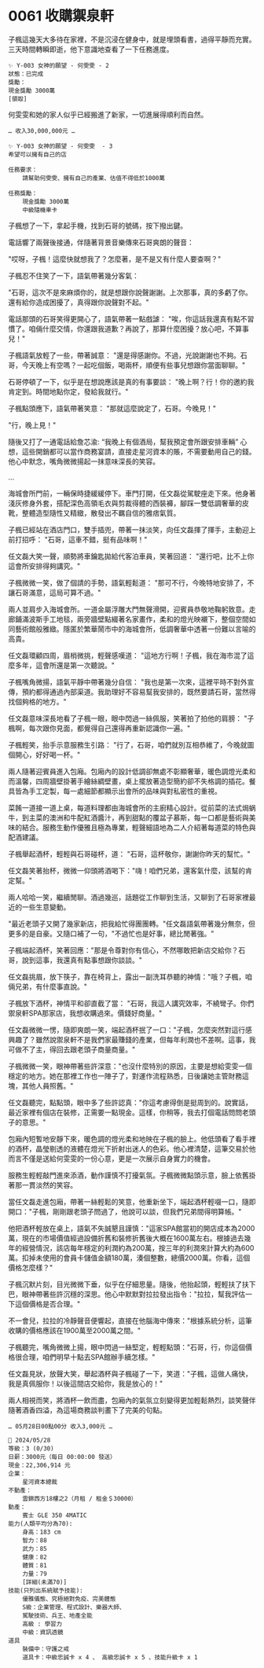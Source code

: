 # 0061 收購禦泉軒

子楓這幾天大多待在家裡，不是沉浸在健身中，就是埋頭看書，過得平靜而充實。三天時間轉瞬即逝，他下意識地查看了一下任務進度。

```
✨ Y-003 女神的願望 - 何雯雯 - 2
狀態：已完成
獎勵：
現金獎勵 3000萬
[領取]
```

何雯雯和她的家人似乎已經搬進了新家，一切進展得順利而自然。

`… 收入30,000,000元 …`

```
✨ Y-003 女神的願望 - 何雯雯  - 3
希望可以擁有自己的店

任務要求：
    請幫助何雯雯、擁有自己的產業、估值不得低於1000萬

任務獎勵：
    現金獎勵 3000萬
    中級隨機車卡

```

子楓想了一下，拿起手機，找到石哥的號碼，按下撥出鍵。

電話響了兩聲後接通，伴隨著背景音樂傳來石哥爽朗的聲音：

"哎呀，子楓！這麼快就想我了？怎麼著，是不是又有什麼人要查啊？"

子楓忍不住笑了一下，語氣帶著幾分客氣：

"石哥，這次不是來麻煩你的，就是想跟你說聲謝謝。上次那事，真的多虧了你。還有給你造成困擾了，真得跟你說聲對不起。"

電話那頭的石哥笑得更開心了，語氣帶著一點戲謔：
"唉，你這話我還真有點不習慣了。咱倆什麼交情，你還跟我道歉？再說了，那算什麼困擾？放心吧，不算事兒！"

子楓語氣放輕了一些，帶著誠意：
"還是得感謝你。不過，光說謝謝也不夠。石哥，今天晚上有空嗎？一起吃個飯，喝兩杯，順便有些事兒想跟你當面聊聊。"

石哥停頓了一下，似乎是在想說應該是真的有事要談：
"晚上啊？行！你的邀約我肯定到。時間地點你定，發給我就行。"

子楓點頭應下，語氣帶著笑意：
"那就這麼說定了，石哥。今晚見！"

"行，晚上見！"

隨後又打了一通電話給詹芯渝:
“我晚上有個酒局，幫我預定會所跟安排車輛”
心想，這些開銷都可以當作商務宴請，直接走星河資本的賬，不需要動用自己的錢。他心中默念，嘴角微微揚起一抹意味深長的笑容。

…

海城會所門前，一輛保時捷緩緩停下。車門打開，任文磊從駕駛座走下來。他身著淺灰修身外套，搭配深色高領毛衣與剪裁得體的西裝褲，腳踩一雙低調奢華的皮靴，整體造型隨性又精緻，散發出不羈自信的雅痞氣質。

子楓已經站在酒店門口，雙手插兜，帶著一抹淡笑，向任文磊揮了揮手，主動迎上前打招呼：
"石哥，這車不錯，挺有品味啊！"

任文磊大笑一聲，順勢將車鑰匙拋給代客泊車員，笑著回道：
"還行吧，比不上你這會所安排得夠講究。"

子楓微微一笑，做了個請的手勢，語氣輕鬆道：
"那可不行，今晚特地安排了，不讓石哥滿意，這局可算不過。"

兩人並肩步入海城會所。一道金屬浮雕大門無聲滑開，迎賓員恭敬地鞠躬致意。走廊鋪滿波斯手工地毯，兩旁牆壁點綴著名家畫作，柔和的燈光映襯下，整個空間如同藝術館般雅緻。隱匿於繁華鬧市中的海城會所，低調奢華中透著一份難以言喻的高貴。

任文磊環顧四周，眉梢微挑，輕聲感嘆道：
"這地方行啊！子楓，我在海市混了這麼多年，這會所還是第一次聽說。"

子楓嘴角微揚，語氣平靜中帶著幾分自信：
"我也是第一次來，這裡平時不對外宣傳，預約都得通過內部渠道。我助理好不容易幫我安排的，既然要請石哥，當然得找個夠格的地方。"

任文磊意味深長地看了子楓一眼，眼中閃過一絲佩服，笑著拍了拍他的肩膀：
"子楓啊，每次跟你見面，都覺得自己還得再重新認識你一遍。"

子楓輕笑，抬手示意服務生引路：
"行了，石哥，咱們就別互相恭維了，今晚就圖個開心，好好喝一杯。"

兩人隨著迎賓員進入包廂。包廂內的設計低調卻無處不彰顯奢華，暖色調燈光柔和而溫馨，四周牆壁掛著手繪絲綢壁畫，桌上擺放著造型簡約卻不失格調的插花。餐具皆為手工定製，每一處細節都顯示出會所的品味與對私密性的重視。

菜餚一道接一道上桌，每道料理都由海城會所的主廚精心設計。從前菜的法式焗蜗牛，到主菜的澳洲和牛配紅酒醬汁，再到甜點的覆盆子慕斯，每一口都是藝術與美味的結合。服務生動作優雅且極為專業，輕聲細語地為二人介紹著每道菜的特色與配酒建議。

子楓舉起酒杯，輕輕與石哥碰杯，道：
"石哥，這杯敬你，謝謝你昨天的幫忙。"

任文磊笑著抬杯，微微一仰頭將酒喝下："嗨！咱們兄弟，還客氣什麼，該幫的肯定幫。"

兩人哈哈一笑，繼續閒聊。酒過幾巡，話題從工作聊到生活，又聊到了石哥家裡最近的一些生意變動。

"最近老頭子又開了幾家新店，把我給忙得團團轉。"任文磊語氣帶著幾分無奈，但更多的是自豪。又隨口補了一句，"不過忙也是好事，總比閒著強。"

子楓端起酒杯，笑著回應："那是令尊對你有信心，不然哪敢把新店交給你？石哥，說到這事，我還真有點事想跟你談談。"

任文磊挑眉，放下筷子，靠在椅背上，露出一副洗耳恭聽的神情："哦？子楓，咱倆兄弟，有什麼事直說。"

子楓放下酒杯，神情平和卻直截了當：
"石哥，我這人講究效率，不繞彎子。你們禦泉軒SPA那家店，我想收購過來。價錢好商量。"

任文磊微微一愣，隨即爽朗一笑，端起酒杯抿了一口："子楓，怎麼突然對這行感興趣了？雖然說禦泉軒不是我們家最賺錢的產業，但每年利潤也不差啊。這事，我可做不了主，得回去跟老頭子商量商量。"

子楓微微一笑，眼神帶著些許深意："也沒什麼特別的原因，主要是想給雯雯一個穩定的地方。她在那裡工作也一陣子了，對運作流程熟悉，日後讓她主管財務這塊，其他人員照舊。"

任文磊聽完，點點頭，眼中多了些許認真："你這考慮得倒是挺周到的。說實話，最近家裡有個店在裝修，正需要一點現金。這樣，你稍等，我去打個電話問問老頭子的意思。"

包廂內短暫地安靜下來，暖色調的燈光柔和地映在子楓的臉上。他低頭看了看手裡的酒杯，晶瑩剔透的液體在燈光下折射出迷人的色彩。他心裡清楚，這筆交易於他而言不僅是送給何雯雯的一份心意，更是一次展示自身實力的機會。

服務生輕輕敲門進來添酒，動作謹慎不打擾氣氛。子楓微微點頭示意，臉上依舊掛著那一貫淡然的笑容。

當任文磊走進包廂，帶著一絲輕鬆的笑意，他重新坐下，端起酒杯輕啜一口，隨即開口："子楓，剛剛跟老頭子問過了，他說可以談，但我們兄弟間得明算帳。"

他把酒杯輕放在桌上，語氣不失誠懇且謹慎："這家SPA館當初的開店成本為2000萬，現在的市場價值經過設備折舊和裝修折舊後大概在1600萬左右。根據過去幾年的經營情況，該店每年穩定的利潤約為200萬，按三年的利潤來計算大約為600萬。扣掉未使用的會員卡儲值金額180萬，湊個整數，總價2000萬。你看，這個價格怎麼樣？"

子楓沉默片刻，目光微微下垂，似乎在仔細思量。隨後，他抬起頭，輕輕扶了扶下巴，眼神帶著些許沉穩的深思。他心中默默對拉拉發出指令："拉拉，幫我評估一下這個價格是否合理。"

不一會兒，拉拉的冷靜聲音便響起，直接在他腦海中傳來："根據系統分析，這筆收購的價格應該在1900萬至2000萬之間。"

子楓聽完，嘴角微微上揚，眼中閃過一絲堅定，輕輕點頭："石哥，行，你這個價格很合理，咱們明早十點去SPA館辦手續怎樣。"

任文磊見狀，放聲大笑，舉起酒杯與子楓碰了一下，笑道："子楓，這做人痛快，我是真佩服你！以後這間店交給你，我是放心的！"

兩人相視而笑，將酒杯一飲而盡，包廂內的氣氛立刻變得更加輕鬆熱烈，談笑聲伴隨著酒香四溢，為這場商務談判畫下了完美的句點。

`… 05月28日00點00分 收入3,000元 …`

```
📰 2024/05/28
等級：3 (0/30)
日薪：3000元（每日 00:00:00 發送）
現金：22,306,914 元
企業：
    星河資本總裁
不動產：
    雲錦西方18樓之2（月租 / 租金＄30000）
動產：
    賓士 GLE 350 4MATIC
能力(人類平均分為70):
    身高：183 cm
    智力：88
    武力：85
    健康：82
    體質：81
    力量：79
    [詳細(未滿70)]
技能(只列出系統賦予技能):
    優雅儀態、究極絕對免疫、完美體態
    S級：企業管理、程式設計、樂器大師、
    駕駛技術、兵王、地產全能
    高級 : 學習力
    中級：資訊透鏡
道具
    裝備中：守護之戒
    道具卡：中級忠誠卡 x 4 、 高級忠誠卡 x 5 、技能升級卡 x 1
```